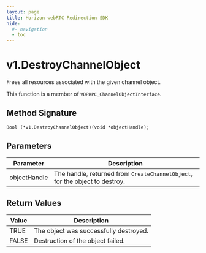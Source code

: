 ```yaml
---
layout: page
title: Horizon webRTC Redirection SDK
hide:
  #- navigation
  - toc
---
```

# v1.DestroyChannelObject

Frees all resources associated with the given channel object.
 
This function is a member of `VDPRPC_ChannelObjectInterface`.

## Method Signature
```
Bool (*v1.DestroyChannelObject)(void *objectHandle); 
```

## Parameters

| Parameter | Description |
| --------- | ----------- |
| objectHandle | The handle, returned from `CreateChannelObject`, for the object to destroy. |

## Return Values

| Value | Description |
| ----- | ----------- |
| TRUE | The object was successfully destroyed. |
| FALSE | Destruction of the object failed. |

